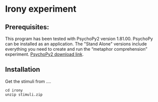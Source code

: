 # Irony experiment

## Prerequisites:

This program has been tested with PsychoPy2 version 1.81.00. PsychoPy can be installed as an application. The "Stand Alone" versions include everything you need to create and run the “metaphor comprehension” experiment. [PsychoPy2 download link](http://sourceforge.net/projects/psychpy/files/).

## Installation

Get the stimuli from ....

    cd irony
    unzip stimuli.zip
